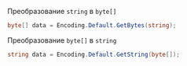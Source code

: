 Преобразование `string` в  `byte[]`
```c#
byte[] data = Encoding.Default.GetBytes(string);
```

Преобразование `byte[]` в `string`
```c#
string data = Encoding.Default.GetString(byte[]);
```

